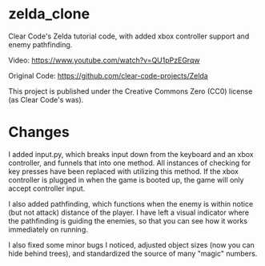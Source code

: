 # zelda_clone
Clear Code's Zelda tutorial code, with added xbox controller support and enemy pathfinding.

Video: https://www.youtube.com/watch?v=QU1pPzEGrqw

Original Code: https://github.com/clear-code-projects/Zelda

This project is published under the Creative Commons Zero (CC0) license (as Clear Code's was).

# Changes

I added input.py, which breaks input down from the keyboard and an xbox controller, and funnels that into one method. All instances of checking for key presses have been replaced with utilizing this method. If the xbox controller is plugged in when the game is booted up, the game will only accept controller input.

I also added pathfinding, which functions when the enemy is within notice (but not attack) distance of the player. I have left a visual indicator where the pathfinding is guiding the enemies, so that you can see how it works immediately on running.

I also fixed some minor bugs I noticed, adjusted object sizes (now you can hide behind trees), and standardized the source of many "magic" numbers.

